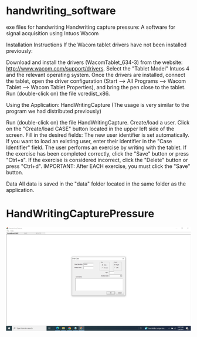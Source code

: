# handwriting_software
exe files for handwriting
Handwriting capture pressure: A software for signal acquisition using Intuos Wacom

Installation Instructions
If the Wacom tablet drivers have not been installed previously:

Download and install the drivers (WacomTablet_634-3) from the website: http://www.wacom.com/support/drivers.
Select the "Tablet Model" Intuos 4 and the relevant operating system.
Once the drivers are installed, connect the tablet, open the driver configuration (Start --> All Programs --> Wacom Tablet --> Wacom Tablet Properties), and bring the pen close to the tablet.
Run (double-click on) the file vcredist_x86.

Using the Application: HandWritingCapture
(The usage is very similar to the program we had distributed previously)

Run (double-click on) the file HandWritingCapture.
Create/load a user.
Click on the "Create/load CASE" button located in the upper left side of the screen.
Fill in the desired fields:
The new user identifier is set automatically.
If you want to load an existing user, enter their identifier in the "Case Identifier" field.
The user performs an exercise by writing with the tablet.
If the exercise has been completed correctly, click the "Save" button or press "Ctrl+s".
If the exercise is considered incorrect, click the "Delete" button or press "Ctrl+d".
IMPORTANT: After EACH exercise, you must click the "Save" button.

Data
All data is saved in the "data" folder located in the same folder as the application.
 
# HandWritingCapturePressure

![HandWritingCapturePressure](https://github.com/MFZBCN/handwriting_software/blob/online-signal-acquisition/handwriting.jpg)

